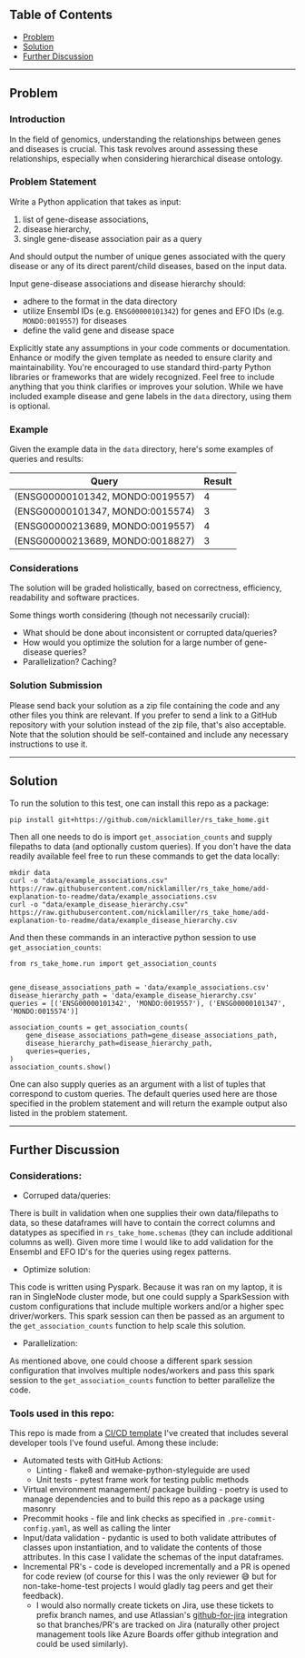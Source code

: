## Table of Contents
* [Problem](#problem)
* [Solution](#solution)
* [Further Discussion](#further_discussion)

---

<a name="problem"/>

## Problem
### Introduction
In the field of genomics, understanding the relationships between genes and diseases is crucial. This task revolves
around assessing these relationships, especially when considering hierarchical disease ontology.

### Problem Statement

Write a Python application that takes as input:
  1. list of gene-disease associations,
  2. disease hierarchy,
  3. single gene-disease association pair as a query

And should output the number of unique genes associated with the query disease or any of its direct parent/child
diseases, based on the input data.

Input gene-disease associations and disease hierarchy should:
 * adhere to the format in the data directory
 * utilize Ensembl IDs (e.g. `ENSG00000101342`) for genes and EFO IDs (e.g. `MONDO:0019557`) for diseases
 * define the valid gene and disease space

Explicitly state any assumptions in your code comments or documentation. Enhance or modify the given template as needed
to ensure clarity and maintainability. You're encouraged to use standard third-party Python libraries or frameworks that
are widely recognized. Feel free to include anything that you think clarifies or improves your solution. While we have
included example disease and gene labels in the `data` directory, using them is optional.

### Example

Given the example data in the `data` directory, here's some examples of queries and results:

| Query | Result |
| --- | --- |
| (ENSG00000101342, MONDO:0019557) | 4 |
| (ENSG00000101347, MONDO:0015574) | 3 |
| (ENSG00000213689, MONDO:0019557) | 4 |
| (ENSG00000213689, MONDO:0018827) | 3 |

### Considerations

The solution will be graded holistically, based on correctness, efficiency, readability and software practices.

Some things worth considering (though not necessarily crucial):
 * What should be done about inconsistent or corrupted data/queries?
 * How would you optimize the solution for a large number of gene-disease queries?
 * Parallelization? Caching?


### Solution Submission

Please send back your solution as a zip file containing the code and any other files you think are relevant. If you
prefer to send a link to a GitHub repository with your solution instead of the zip file, that's also acceptable.
Note that the solution should be self-contained and include any necessary instructions to use it.

---

<a name="solution"/>

## Solution
To run the solution to this test, one can install this repo as a package:

    pip install git+https://github.com/nicklamiller/rs_take_home.git

Then all one needs to do is import `get_association_counts` and supply filepaths to data (and optionally custom queries). If you don't have the data readily available feel free to run these commands to get the data locally:

    mkdir data
    curl -o "data/example_associations.csv" https://raw.githubusercontent.com/nicklamiller/rs_take_home/add-explanation-to-readme/data/example_associations.csv
    curl -o "data/example_disease_hierarchy.csv" https://raw.githubusercontent.com/nicklamiller/rs_take_home/add-explanation-to-readme/data/example_disease_hierarchy.csv


And then these commands in an interactive python session to use `get_association_counts`:

    from rs_take_home.run import get_association_counts


    gene_disease_associations_path = 'data/example_associations.csv'
    disease_hierarchy_path = 'data/example_disease_hierarchy.csv'
    queries = [('ENSG00000101342', 'MONDO:0019557'), ('ENSG00000101347', 'MONDO:0015574')]

    association_counts = get_association_counts(
        gene_disease_associations_path=gene_disease_associations_path,
        disease_hierarchy_path=disease_hierarchy_path,
        queries=queries,
    )
    association_counts.show()

One can also supply queries as an argument with a list of tuples that correspond to custom queries. The default queries used here are those specified in the problem statement and will return the example output also listed in the problem statement.

---

<a name="further_discussion"/>

## Further Discussion

### Considerations:

* Corruped data/queries:

There is built in validation when one supplies their own data/filepaths to data, so these dataframes will have to contain the correct columns and datatypes as specified in `rs_take_home.schemas` (they can include additional columns as well). Given more time I would like to add validation for the Ensembl and EFO ID's for the queries using regex patterns.

* Optimize solution:

This code is written using Pyspark. Because it was ran on my laptop, it is ran in SingleNode cluster mode, but one could supply a SparkSession with custom configurations that include multiple workers and/or a higher spec driver/workers. This spark session can then be passed as an argument to the `get_association_counts` function to help scale this solution.

* Parallelization:

As mentioned above, one could choose a different spark session configuration that involves multiple nodes/workers and pass this spark session to the `get_association_counts` function to better parallelize the code.


### Tools used in this repo:

This repo is made from a [CI/CD template](https://github.com/nicklamiller/CICD_template) I've created that includes several developer tools I've found useful. Among these include:

* Automated tests with GitHub Actions:
  * Linting - flake8 and wemake-python-styleguide are used
  * Unit tests - pytest frame work for testing public methods
* Virtual environment management/ package building - poetry is used to manage dependencies and to build this repo as a package using masonry
* Precommit hooks - file and link checks as specified in `.pre-commit-config.yaml`, as well as calling the linter
* Input/data validation - pydantic is used to both validate attributes of classes upon instantiation, and to validate the contents of those attributes. In this case I validate the schemas of the input dataframes.
* Incremental PR's - code is developed incrementally and a PR is opened for code review (of course for this I was the only reviewer 😅 but for non-take-home-test projects I would gladly tag peers and get their feedback).
  * I would also normally create tickets on Jira, use these tickets to prefix branch names, and use Atlassian's [github-for-jira](https://github.com/atlassian/github-for-jira) integration so that branches/PR's are tracked on Jira (naturally other project management tools like Azure Boards offer github integration and could be used similarly).
